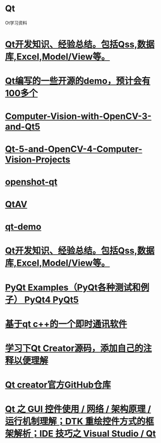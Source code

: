 # Qt
Ot学习资料
# <a href="https://github.com/lesliefish/Qt">Qt开发知识、经验总结。包括Qss,数据库,Excel,Model/View等。</a>
# <a href="https://github.com/kennycaiguo/QWidgetDemo">Qt编写的一些开源的demo，预计会有100多个</a>
# <a href="https://github.com/kennycaiguo/Computer-Vision-with-OpenCV-3-and-Qt5">Computer-Vision-with-OpenCV-3-and-Qt5 </a>
# <a href="https://github.com/kennycaiguo/Qt-5-and-OpenCV-4-Computer-Vision-Projects">Qt-5-and-OpenCV-4-Computer-Vision-Projects</a>
# <a href="https://github.com/kennycaiguo/openshot-qt">openshot-qt</a>
# <a href="https://github.com/kennycaiguo/QtAV">QtAV</a>
# <a href="https://github.com/kennycaiguo/qt-demo">qt-demo</a>
# <a href="https://github.com/lesliefish/Qt">Qt开发知识、经验总结。包括Qss,数据库,Excel,Model/View等。</a>
# <a href="https://github.com/kennycaiguo/PyQt">PyQt Examples（PyQt各种测试和例子） PyQt4 PyQt5</a>
# <a href="https://github.com/kennycaiguo/IM-QT">基于qt c++的一个即时通讯软件</a>
# <a href="https://github.com/kevinlq/Qt-Creator-Opensource-Study">学习下Qt Creator源码，添加自己的注释以便理解</a>
# <a href="https://github.com/qt-creator/qt-creator">Qt creator官方GitHub仓库</a>
# <a href="https://github.com/XMuli/QtExamples">Qt 之 GUI 控件使用 / 网络 / 架构原理 / 运行机制理解；DTK 重绘控件方式的框架解析；IDE 技巧之 Visual Studio / Qt</a>
